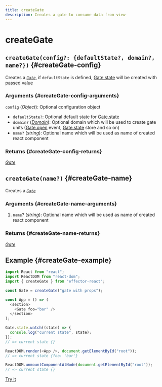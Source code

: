 ```yaml
---
title: createGate
description: Creates a gate to consume data from view
---
```


# createGate

## `createGate(config?: {defaultState?, domain?, name?})` {#createGate-config}

Creates a [_`Gate`_](/api/effector-react/Gate.md), if `defaultState` is defined, [Gate.state](/api/effector-react/Gate.md#state) will be created with passed value

### Arguments {#createGate-config-arguments}

`config` (_Object_): Optional configuration object

- `defaultState?`: Optional default state for [Gate.state](/api/effector-react/Gate.md#state)
- `domain?` ([_Domain_](/api/effector/Domain.md)): Optional domain which will be used to create gate units ([Gate.open](/api/effector-react/Gate.md#open) event, [Gate.state](/api/effector-react/Gate.md#state) store and so on)
- `name?` (_string_): Optional name which will be used as name of created react component

### Returns {#createGate-config-returns}

[_Gate_](/api/effector-react/Gate.md)

## `createGate(name?)` {#createGate-name}

Creates a [_`Gate`_](/api/effector-react/Gate.md)

### Arguments {#createGate-name-arguments}

1. `name`? (_string_): Optional name which will be used as name of created react component

### Returns {#createGate-name-returns}

[_Gate_](/api/effector-react/Gate.md)

## Example {#createGate-example}

```js
import React from "react";
import ReactDOM from "react-dom";
import { createGate } from "effector-react";

const Gate = createGate("gate with props");

const App = () => (
  <section>
    <Gate foo="bar" />
  </section>
);

Gate.state.watch((state) => {
  console.log("current state", state);
});
// => current state {}

ReactDOM.render(<App />, document.getElementById("root"));
// => current state {foo: 'bar'}

ReactDOM.unmountComponentAtNode(document.getElementById("root"));
// => current state {}
```

[Try it](https://share.effector.dev/mMZSQclh)
